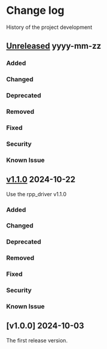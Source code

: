 # Change log
History of the project development

## [Unreleased] yyyy-mm-zz
### Added
### Changed
### Deprecated
### Removed
### Fixed
### Security
### Known Issue

## [v1.1.0] 2024-10-22
Use the rpp_driver v1.1.0
### Added
### Changed
### Deprecated
### Removed
### Fixed
### Security
### Known Issue

## [v1.0.0] 2024-10-03
The first release version. 

[Unreleased]: https://github.com/suikan4github/rpp_driver/compare/v1.1.0...develop
[v1.1.0]: https://github.com/suikan4github/rpp_driver/compare/v1.0.0...v1.1.0
